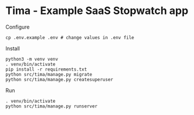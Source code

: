 # Tima - Example SaaS Stopwatch app

Configure
```
cp .env.example .env # change values in .env file
```

Install
```
python3 -m venv venv
. venv/bin/activate
pip install -r requirements.txt
python src/tima/manage.py migrate
python src/tima/manage.py createsuperuser
```

Run
```
. venv/bin/activate
python src/tima/manage.py runserver
```
